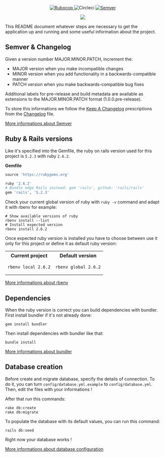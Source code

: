 <div align="center">
  <a href="https://github.com/bbatsov/ruby-style-guide">
    <img src="https://img.shields.io/badge/guideline-rubocop-blue.svg?longCache=true&style=flat" alt="Rubocop" />
  </a>

  <img src="https://circleci.com/gh/Kercode/tutti_gruppi/tree/develop.svg?style=svg" alt="Circleci" />

  <a href="https://semver.org/spec/v2.0.0.html">
    <img src="https://img.shields.io/badge/Semver-2.0.0-brightgreen.svg" alt="Semver" />
  </a>

  <a href="https://codeclimate.com/github/Kercode/tutti_gruppi/maintainability"><img src="https://api.codeclimate.com/v1/badges/f69f54a9bebccb345abe/maintainability" /></a>
</div>

This README document whatever steps are necessary to get the application up and running and some useful information about the project.

## Semver & Changelog

Given a version number MAJOR.MINOR.PATCH, increment the:

- MAJOR version when you make incompatible changes
- MINOR version when you add functionality in a backwards-compatible manner
- PATCH version when you make backwards-compatible bug fixes

Additional labels for pre-release and build metadata are available as extensions to the MAJOR.MINOR.PATCH format (1.0.0.pre-release).

To store this informations we follow the [Keep A Changelog](https://keepachangelog.com/en/1.0.0/) prescriptions from the [Changelog](CHANGELOG.md) file.

[More informations about Semver](https://semver.org/spec/v2.0.0.html)

## Ruby & Rails versions

Like it's specified into the Gemfile, the ruby on rails version used for this project is `5.2.3` with ruby `2.6.2`.

**Gemfile**

```ruby
source 'https://rubygems.org'

ruby '2.6.2'
# Bundle edge Rails instead: gem 'rails', github: 'rails/rails'
gem 'rails', '5.2.3'
```

Check your current global version of ruby with `ruby -v` command and adapt it with rbenv for example:

```shell
# Show available versions of ruby
rbenv install --list
# Install expected version
rbenv install 2.6.2
```

Once expected ruby version is installed you have to choose between use it only for this project or define it as default ruby version:

<table>
    <tr>
    	<th>Current project</th>
    	<th>Default version</th>
    </tr>
    <tr>
      <td>
        <pre class="code highlight js-syntax-highlight sh monokai" v-pre="true"><code>rbenv local 2.6.2</code></pre>
      </td>
      <td>
        <pre class="code highlight js-syntax-highlight sh monokai" v-pre="true"><code>rbenv global 2.6.2</code></pre>
      </td>
    </tr>
</table>

[More informations about rbenv](https://github.com/rbenv/rbenv)

## Dependencies

When the ruby version is correct you can build dependencies with bundler.
First install bundler if it's not already done:

```shell
gem install bundler
```

Then install dependencies with bundler like that:

```shell
bundle install
```

[More informations about bundler](http://bundler.io/)

## Database creation

Before create and migrate database, specify the details of connection.
To do it, you can turn `config/database.yml.example` to `config/database.yml`.
Then, edit the files with your informations !

After that run this commands:

```shell
rake db:create
rake db:migrate
```

To populate the database with its default values, you can run this command:

```shell
rails db:seed
```

Right now your database works !


[More informations about database configuration](http://guides.rubyonrails.org/configuring.html#configuring-a-database)
